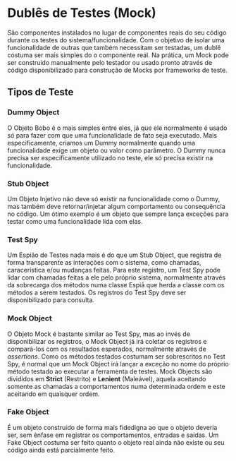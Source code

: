 # Dublês de Testes (Mock)

São componentes instalados no lugar de componentes reais do seu código durante os testes do sistema/funcionalidade. Com o objetivo de isolar uma funcionalidade de outras que também necessitam ser testadas, um dublê costuma ser mais simples do o componente real. Na prática, um Mock pode ser construído manualmente pelo testador ou usado pronto através de código disponibilizado para construção de Mocks por frameworks de teste.

## Tipos de Teste

### Dummy Object

O Objeto Bobo é o mais simples entre eles, já que ele normalmente é usado só para fazer com que uma funcionalidade de fato seja executado. Mais especificamente, criamos um Dummy normalmente quando uma funcionalidade exige um objeto ou valor como parâmetro. O Dummy nunca precisa ser especificamente utilizado no teste, ele só precisa existir na funcionalidade.

### Stub Object

Um Objeto Injetivo não deve só existir na funcionalidade como o Dummy, mas também deve retornar/injetar algum comportamento ou consequência no código. Um ótimo exemplo é um objeto que sempre lança exceções para testar como uma funcionalidade lida com elas.

### Test Spy

Um Espião de Testes nada mais é do que um Stub Object, que registra de forma transparente as interações com o sistema, como chamadas, caracerística e/ou mudanças feitas. Para este registro, um Test Spy pode lidar com chamadas feitas a ele pelo próprio sistema, normalmente através da sobrecarga dos métodos numa classe Espiã que herda a classe com os métodos a serem testados. Os registros do Test Spy deve ser disponibilizado para consulta.


### Mock Object
O Objeto Mock é bastante similar ao Test Spy, mas ao invés de disponibilizar os registros, o Mock Object já irá coletar os registros e compará-los com os resultados esperados, normalmente através de *assertions*. Como os métodos testados costumam ser sobrescritos no Test Spy, é normal que um Mock Object irá lançar a exceção no nome do próprio método testado ao executar a ferramenta de testes. Mock Objects são divididos em **Strict** (Restrito) e **Lenient** (Maleável), aquela aceitando somente as chamadas a comportamentos numa determinada ordem e este aceitando em quaisquer ordem.


### Fake Object
É um objeto construído de forma mais fidedigna ao que o objeto deveria ser, sem ênfase em registrar os comportamentos, entradas e saídas. Um Fake Object costuma ser feito quanto o objeto real ainda não existe ou seu código ainda está parcialmente feito. 
